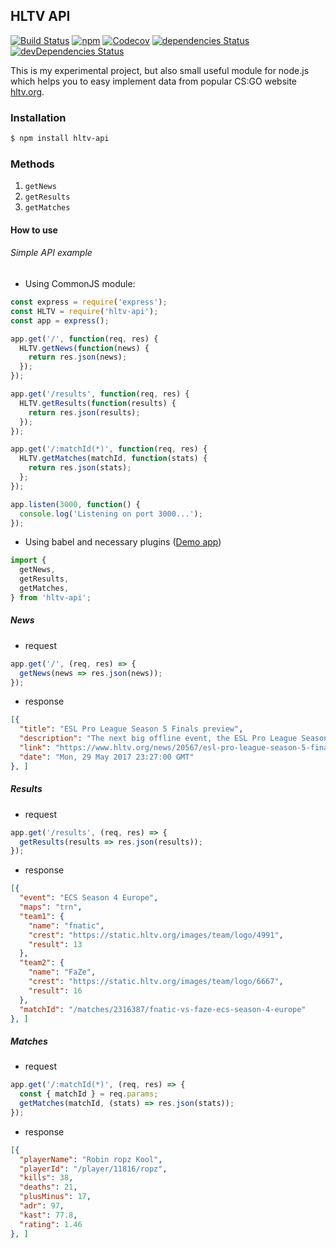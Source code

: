 ## HLTV API

[![Build Status](https://travis-ci.org/dajk/hltv-api.svg?branch=master)](https://travis-ci.org/dajk/hltv-api)
[![npm](https://img.shields.io/npm/v/hltv-api.svg)](http://npm.im/hltv-api)
[![Codecov](https://img.shields.io/codecov/c/github/dajk/hltv-api.svg?maxAge=2592000)](https://codecov.io/gh/dajk/hltv-api)
[![dependencies Status](https://david-dm.org/dajk/hltv-api/status.svg)](https://david-dm.org/dajk/hltv-api)
[![devDependencies Status](https://david-dm.org/dajk/hltv-api/dev-status.svg)](https://david-dm.org/dajk/hltv-api?type=dev)


This is my experimental project, but also small useful module for node.js which helps you to easy implement data from popular CS:GO website [hltv.org](http://www.hltv.org/).

### Installation

```bash
$ npm install hltv-api
```

### Methods

1. `getNews`
2. `getResults`
3. `getMatches`

#### How to use

###### Simple API example

- Using CommonJS module:

```js
const express = require('express');
const HLTV = require('hltv-api');
const app = express();

app.get('/', function(req, res) {
  HLTV.getNews(function(news) {
    return res.json(news);
  });
});

app.get('/results', function(req, res) {
  HLTV.getResults(function(results) {
    return res.json(results);
  });
});

app.get('/:matchId(*)', function(req, res) {
  HLTV.getMatches(matchId, function(stats) {
    return res.json(stats);
  };
});

app.listen(3000, function() {
  console.log('Listening on port 3000...');
});
```

- Using babel and necessary plugins ([Demo app](https://github.com/dajk/hltv-api/tree/master/demo-app))

```js
import {
  getNews,
  getResults,
  getMatches,
} from 'hltv-api';
```

##### News
- request
```js
app.get('/', (req, res) => {
  getNews(news => res.json(news));
});
```

- response
```json
[{
  "title": "ESL Pro League Season 5 Finals preview",
  "description": "The next big offline event, the ESL Pro League Season 5 Finals, is kicking off tomorrow, May 30, with the round-robin group stage. We have put together a preview where we delve into each of the 12 teams taking part in the $750,000 tournament.",
  "link": "https://www.hltv.org/news/20567/esl-pro-league-season-5-finals-preview",
  "date": "Mon, 29 May 2017 23:27:00 GMT"
}, ]
```

##### Results
- request
```js
app.get('/results', (req, res) => {
  getResults(results => res.json(results));
});
```

- response
```json
[{
  "event": "ECS Season 4 Europe",
  "maps": "trn",
  "team1": {
    "name": "fnatic",
    "crest": "https://static.hltv.org/images/team/logo/4991",
    "result": 13
  },
  "team2": {
    "name": "FaZe",
    "crest": "https://static.hltv.org/images/team/logo/6667",
    "result": 16
  },
  "matchId": "/matches/2316387/fnatic-vs-faze-ecs-season-4-europe"
}, ]
```

##### Matches
- request
```js
app.get('/:matchId(*)', (req, res) => {
  const { matchId } = req.params;
  getMatches(matchId, (stats) => res.json(stats));
});
```

- response
```json
[{
  "playerName": "Robin ropz Kool",
  "playerId": "/player/11816/ropz",
  "kills": 38,
  "deaths": 21,
  "plusMinus": 17,
  "adr": 97,
  "kast": 77.8,
  "rating": 1.46
}, ]
```
